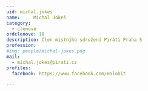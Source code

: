 ```yaml
---
uid: michal.jokes
name:     Michal Jokeš
category:
  - clenove
ordclenove: 10
description: Člen místního sdružení Piráti Praha 5
profession: 
#img: people/michal-jokes.png
mail:
  - michal.jokes@pirati.cz
profiles:
  facebook: https://www.facebook.com/Holobit

---
```

